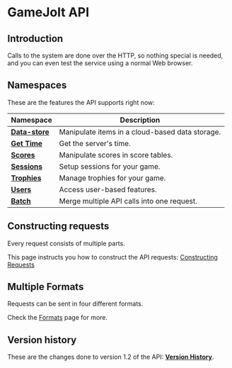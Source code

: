 # GameJolt API

## Introduction

Calls to the system are done over the HTTP, so nothing special is needed, and you can even test the service using a normal Web browser.

## Namespaces

These are the features the API supports right now:

Namespace											| Description
---													| ---
[__Data-store__](data-storage/index.md)				| Manipulate items in a cloud-based data storage.
[__Get Time__](get-time/index.md)					| Get the server's time.
[__Scores__](scores/index.md)						| Manipulate scores in score tables.
[__Sessions__](sessions/index.md)					| Setup sessions for your game.
[__Trophies__](trophies/index.md)					| Manage trophies for your game.
[__Users__](users/index.md)							| Access user-based features.
[__Batch__](batch/batch.md)							| Merge multiple API calls into one request.

## Constructing requests

Every request consists of multiple parts.

This page instructs you how to construct the API requests: [Constructing Requests](construction.md)

## Multiple Formats

Requests can be sent in four different formats.

Check the [Formats](formats/index.md) page for more.

## Version history

These are the changes done to version 1.2 of the API: [__Version History__](version_history.md).
